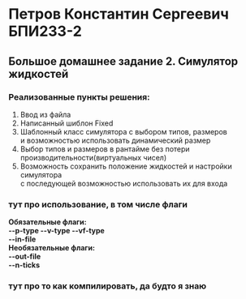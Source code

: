 # Петров Константин Сергеевич БПИ233-2
## Большое домашнее задание 2. Симулятор жидкостей

### Реализованные пункты решения:

1. Ввод из файла
2. Написанный шиблон Fixed
3. Шаблонный класс симулятора с выбором типов, размеров\
и возможностью использовать динамический размер
4. Выбор типов и размеров в рантайме без потери производительности(виртуальных чисел)
5. Возможность сохранить положение жидкостей и настройки симулятора\
с последующей возможностью использовать их для входа


### тут про использование, в том числе флаги
**Обязательные флаги:**\
**--p-type --v-type --vf-type**\
**--in-file**\
**Необязательные флаги:**\
**--out-file**\
**--n-ticks**



### тут про то как компилировать, да будто я знаю
